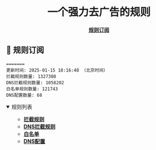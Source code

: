 <div align="center">
<h1 align="center"><br>一个强力去广告的规则</h1>

<h4>
  <a href="#a">规则订阅</a>
</h4>

</div>

<h2 id="a">🎯 规则订阅</h2>

```
=======
更新时间: 2025-01-15 18:16:48 （北京时间）
拦截规则数量: 1327308
DNS拦截规则数量: 1058202
白名单规则数量: 121743
DNS配置数量: 68
``` 
<details open>
<summary>规则列表</summary>
<ul>

- **[拦截规则](https://raw.githubusercontent.com/LINJIANPEI/LinlinDNS/main/rules.txt)**
- **[DNS拦截规则](https://raw.githubusercontent.com/LINJIANPEI/LinlinDNS/main/dns.txt)**
- **[白名单](https://raw.githubusercontent.com/LINJIANPEI/LinlinDNS/main/allow.txt)**
- **[DNS配置](https://raw.githubusercontent.com/LINJIANPEI/LinlinDNS/main/DnsConfiguration.txt)**
</ul>
</details>